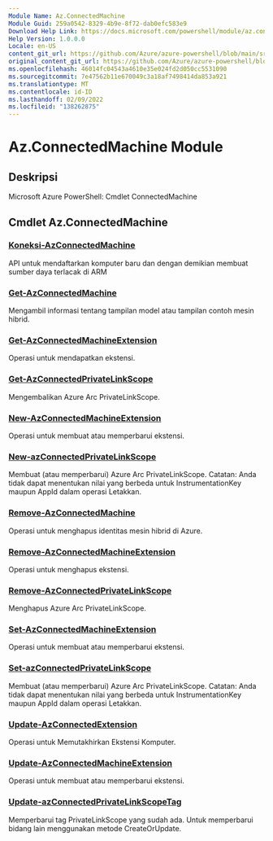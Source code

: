 ```yaml
---
Module Name: Az.ConnectedMachine
Module Guid: 259a0542-8329-4b9e-8f72-dab0efc583e9
Download Help Link: https://docs.microsoft.com/powershell/module/az.connectedmachine
Help Version: 1.0.0.0
Locale: en-US
content_git_url: https://github.com/Azure/azure-powershell/blob/main/src/ConnectedMachine/help/Az.ConnectedMachine.md
original_content_git_url: https://github.com/Azure/azure-powershell/blob/main/src/ConnectedMachine/help/Az.ConnectedMachine.md
ms.openlocfilehash: 46014fc04543a4610e35e024fd2d050cc5531090
ms.sourcegitcommit: 7e47562b11e670049c3a18af7498414da853a921
ms.translationtype: MT
ms.contentlocale: id-ID
ms.lasthandoff: 02/09/2022
ms.locfileid: "138262875"
---
```

# Az.ConnectedMachine Module
## Deskripsi
Microsoft Azure PowerShell: Cmdlet ConnectedMachine

## Cmdlet Az.ConnectedMachine
### [Koneksi-AzConnectedMachine](Connect-AzConnectedMachine.md)
API untuk mendaftarkan komputer baru dan dengan demikian membuat sumber daya terlacak di ARM

### [Get-AzConnectedMachine](Get-AzConnectedMachine.md)
Mengambil informasi tentang tampilan model atau tampilan contoh mesin hibrid.

### [Get-AzConnectedMachineExtension](Get-AzConnectedMachineExtension.md)
Operasi untuk mendapatkan ekstensi.

### [Get-AzConnectedPrivateLinkScope](Get-AzConnectedPrivateLinkScope.md)
Mengembalikan Azure Arc PrivateLinkScope.

### [New-AzConnectedMachineExtension](New-AzConnectedMachineExtension.md)
Operasi untuk membuat atau memperbarui ekstensi.

### [New-azConnectedPrivateLinkScope](New-AzConnectedPrivateLinkScope.md)
Membuat (atau memperbarui) Azure Arc PrivateLinkScope.
Catatan: Anda tidak dapat menentukan nilai yang berbeda untuk InstrumentationKey maupun AppId dalam operasi Letakkan.

### [Remove-AzConnectedMachine](Remove-AzConnectedMachine.md)
Operasi untuk menghapus identitas mesin hibrid di Azure.

### [Remove-AzConnectedMachineExtension](Remove-AzConnectedMachineExtension.md)
Operasi untuk menghapus ekstensi.

### [Remove-AzConnectedPrivateLinkScope](Remove-AzConnectedPrivateLinkScope.md)
Menghapus Azure Arc PrivateLinkScope.

### [Set-AzConnectedMachineExtension](Set-AzConnectedMachineExtension.md)
Operasi untuk membuat atau memperbarui ekstensi.

### [Set-azConnectedPrivateLinkScope](Set-AzConnectedPrivateLinkScope.md)
Membuat (atau memperbarui) Azure Arc PrivateLinkScope.
Catatan: Anda tidak dapat menentukan nilai yang berbeda untuk InstrumentationKey maupun AppId dalam operasi Letakkan.

### [Update-AzConnectedExtension](Update-AzConnectedExtension.md)
Operasi untuk Memutakhirkan Ekstensi Komputer.

### [Update-AzConnectedMachineExtension](Update-AzConnectedMachineExtension.md)
Operasi untuk membuat atau memperbarui ekstensi.

### [Update-azConnectedPrivateLinkScopeTag](Update-AzConnectedPrivateLinkScopeTag.md)
Memperbarui tag PrivateLinkScope yang sudah ada.
Untuk memperbarui bidang lain menggunakan metode CreateOrUpdate.

